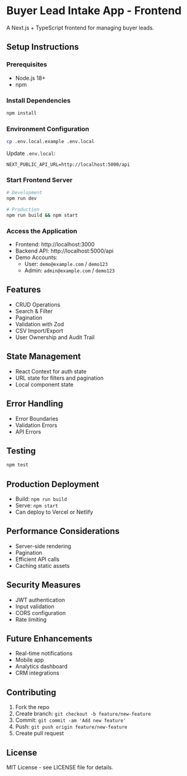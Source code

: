 
# Buyer Lead Intake App - Frontend

A Next.js + TypeScript frontend for managing buyer leads.

## Setup Instructions

### Prerequisites
- Node.js 18+
- npm

### Install Dependencies
```bash
npm install
```

### Environment Configuration
```bash
cp .env.local.example .env.local
```
Update `.env.local`:
```
NEXT_PUBLIC_API_URL=http://localhost:5000/api
```

### Start Frontend Server
```bash
# Development
npm run dev

# Production
npm run build && npm start
```

### Access the Application
- Frontend: http://localhost:3000
- Backend API: http://localhost:5000/api
- Demo Accounts:
  - User: `demo@example.com` / `demo123`
  - Admin: `admin@example.com` / `demo123`

## Features
- CRUD Operations
- Search & Filter
- Pagination
- Validation with Zod
- CSV Import/Export
- User Ownership and Audit Trail

## State Management
- React Context for auth state
- URL state for filters and pagination
- Local component state

## Error Handling
- Error Boundaries
- Validation Errors
- API Errors

## Testing
```bash
npm test
```

## Production Deployment

- Build: `npm run build`
- Serve: `npm start`
- Can deploy to Vercel or Netlify

## Performance Considerations

- Server-side rendering
- Pagination
- Efficient API calls
- Caching static assets

## Security Measures

- JWT authentication
- Input validation
- CORS configuration
- Rate limiting

## Future Enhancements

- Real-time notifications
- Mobile app
- Analytics dashboard
- CRM integrations

## Contributing

1. Fork the repo
2. Create branch: `git checkout -b feature/new-feature`
3. Commit: `git commit -am 'Add new feature'`
4. Push: `git push origin feature/new-feature`
5. Create pull request

## License

MIT License - see LICENSE file for details.

